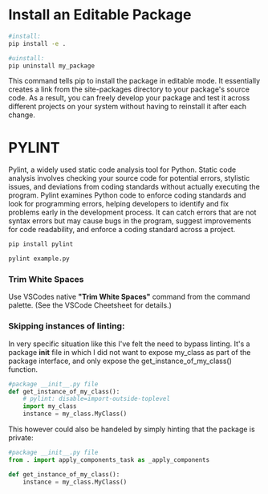 # Install an Editable Package

``` sh
#install:
pip install -e .

#uinstall:
pip uninstall my_package
```

This command tells pip to install the package in editable mode. It essentially creates a link from the site-packages directory to your package's source code. As a result, you can freely develop your package and test it across different projects on your system without having to reinstall it after each change.

# PYLINT

Pylint, a widely used static code analysis tool for Python. Static code analysis involves checking your source code for potential errors, stylistic issues, and deviations from coding standards without actually executing the program. Pylint examines Python code to enforce coding standards and look for programming errors, helping developers to identify and fix problems early in the development process. It can catch errors that are not syntax errors but may cause bugs in the program, suggest improvements for code readability, and enforce a coding standard across a project.

``` sh
pip install pylint
```

``` sh
pylint example.py
```

### Trim White Spaces
Use VSCodes native **"Trim White Spaces"** command from the command palette. (See the VSCode Cheetsheet for details.)


### Skipping instances of linting:

In very specific situation like this I've felt the need to bypass linting. It's a package __init__ file in which I did not want to expose my_class as part of the package interface, and only expose the get_instance_of_my_class() function. 

``` py
#package __init__.py file
def get_instance_of_my_class():
    # pylint: disable=import-outside-toplevel
    import my_class
    instance = my_class.MyClass()
```

This however could also be handeled by simply hinting that the package is private:

``` py
#package __init__.py file
from . import apply_components_task as _apply_components

def get_instance_of_my_class():
    instance = my_class.MyClass()
```